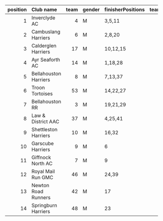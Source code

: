 |   position | Club name             |   team | gender   | finisherPositions   |   teamPoints |   penaltyPoints |   totalPoints |   totalFinishers | Website                                    |
|-----------:|:----------------------|-------:|:---------|:--------------------|-------------:|----------------:|--------------:|-----------------:|:-------------------------------------------|
|          1 | Inverclyde AC         |      4 | M        | 3,5,11              |           19 |               0 |            19 |                3 | https://www.inverclydeac.org/              |
|          2 | Cambuslang Harriers   |      6 | M        | 2,8,20              |           30 |               0 |            30 |                5 | https://cambuslangharriers.org/            |
|          3 | Calderglen Harriers   |     17 | M        | 10,12,15            |           37 |               0 |            37 |                7 | nan                                        |
|          4 | Ayr Seaforth AC       |     14 | M        | 1,18,28             |           47 |               0 |            47 |                4 | https://www.ayrseaforth.co.uk/             |
|          5 | Bellahouston Harriers |      8 | M        | 7,13,37             |           57 |               0 |            57 |                3 | http://www.bellahoustonharriers.co.uk/     |
|          6 | Troon Tortoises       |     53 | M        | 14,22,27            |           63 |               0 |            63 |                3 | http://troontortoises.co.uk                |
|          7 | Bellahouston RR       |      3 | M        | 19,21,29            |           69 |               0 |            69 |                5 | https://www.bellahoustonroadrunners.co.uk/ |
|          8 | Law & District AAC    |     37 | M        | 4,25,41             |           70 |               0 |            70 |                3 | http://www.lawaac.co.uk/                   |
|          9 | Shettleston Harriers  |     10 | M        | 16,32               |           48 |              51 |            99 |                2 | http://shettlestonharriers.org.uk/         |
|         10 | Garscube Harriers     |      9 | M        | 6                   |            6 |             102 |           108 |                1 | https://www.garscubeharriers.org.uk/       |
|         11 | Giffnock North AC     |      7 | M        | 9                   |            9 |             102 |           111 |                1 | https://www.giffnocknorth.co.uk/           |
|         12 | Royal Mail Run GMC    |     46 | M        | 24,39               |           63 |              51 |           114 |                2 | https://www.facebook.com/royalmailrungmc/  |
|         13 | Newton Road Runners   |     42 | M        | 17                  |           17 |             102 |           119 |                1 | https://www.newton-roadrunners.com/        |
|         14 | Springburn Harriers   |     48 | M        | 23                  |           23 |             102 |           125 |                1 | https://www.springburnharriers.co.uk/      |